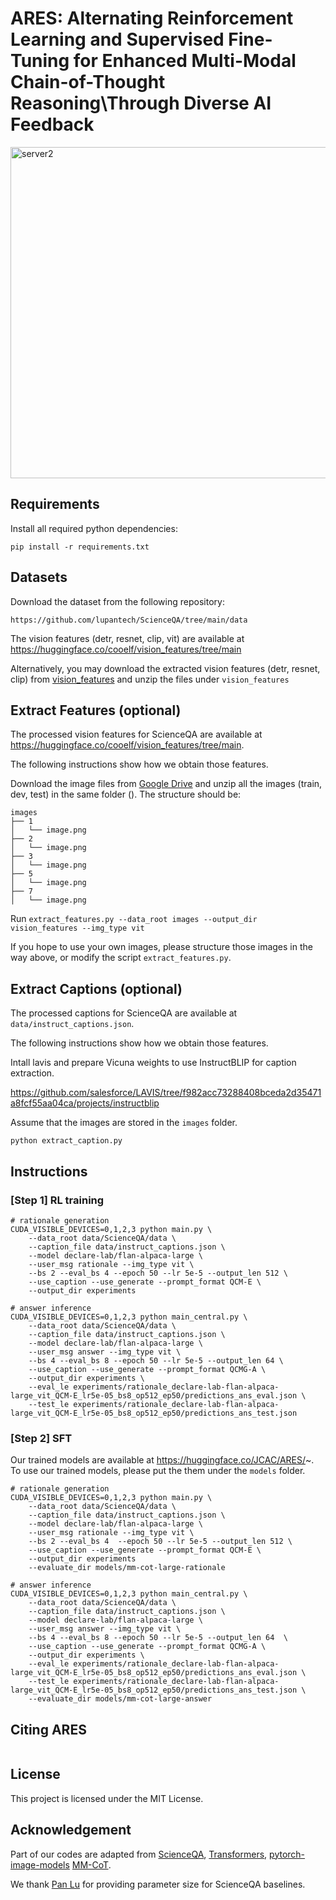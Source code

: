 # ARES: Alternating Reinforcement Learning and Supervised Fine-Tuning for Enhanced Multi-Modal Chain-of-Thought Reasoning\\Through Diverse AI Feedback

<img src="https://github.com/Amyyyyeah/EMNLP24_ARES/blob/main/ares.jpg" width="650px" height="530px" title="Overview of ARES" alt="server2"></img><br/>

## Requirements

Install all required python dependencies:

```
pip install -r requirements.txt
```

## Datasets

Download the dataset from the following repository:

```
https://github.com/lupantech/ScienceQA/tree/main/data
```
The vision features (detr, resnet, clip, vit) are available at https://huggingface.co/cooelf/vision_features/tree/main

Alternatively, you may download the extracted vision features (detr, resnet, clip) from [vision_features](https://drive.google.com/file/d/13B0hc_F_45-UlqPLKSgRz-ALtFQ8kIJr/view?usp=share_link) and unzip the files under `vision_features`

## Extract Features (optional)

The processed vision features for ScienceQA are available at https://huggingface.co/cooelf/vision_features/tree/main. 

The following instructions show how we obtain those features.

Download the image files from [Google Drive](https://drive.google.com/drive/folders/1w8imCXWYn2LxajmGeGH_g5DaL2rabHev?usp=sharing) and unzip all the images (train, dev, test) in the same folder (). The structure should be:

```
images
├── 1
│   └── image.png
├── 2
│   └── image.png
├── 3
│   └── image.png
├── 5
│   └── image.png
├── 7
│   └── image.png
```

Run ```extract_features.py --data_root images --output_dir vision_features --img_type vit```

If you hope to use your own images, please structure those images in the way above, or modify the script ```extract_features.py```.

## Extract Captions (optional)

The processed captions for ScienceQA are available at ```data/instruct_captions.json```. 

The following instructions show how we obtain those features.

Intall lavis and prepare Vicuna weights to use InstructBLIP for caption extraction.

https://github.com/salesforce/LAVIS/tree/f982acc73288408bceda2d35471a8fcf55aa04ca/projects/instructblip

Assume that the images are stored in the ```images``` folder. 

```
python extract_caption.py
```

## Instructions

### [Step 1] RL training

```
# rationale generation
CUDA_VISIBLE_DEVICES=0,1,2,3 python main.py \
    --data_root data/ScienceQA/data \
    --caption_file data/instruct_captions.json \
    --model declare-lab/flan-alpaca-large \
    --user_msg rationale --img_type vit \
    --bs 2 --eval_bs 4 --epoch 50 --lr 5e-5 --output_len 512 \
    --use_caption --use_generate --prompt_format QCM-E \
    --output_dir experiments

# answer inference
CUDA_VISIBLE_DEVICES=0,1,2,3 python main_central.py \
    --data_root data/ScienceQA/data \
    --caption_file data/instruct_captions.json \
    --model declare-lab/flan-alpaca-large \
    --user_msg answer --img_type vit \
    --bs 4 --eval_bs 8 --epoch 50 --lr 5e-5 --output_len 64 \
    --use_caption --use_generate --prompt_format QCMG-A \
    --output_dir experiments \
    --eval_le experiments/rationale_declare-lab-flan-alpaca-large_vit_QCM-E_lr5e-05_bs8_op512_ep50/predictions_ans_eval.json \
    --test_le experiments/rationale_declare-lab-flan-alpaca-large_vit_QCM-E_lr5e-05_bs8_op512_ep50/predictions_ans_test.json

```

### [Step 2] SFT

Our trained models are available at https://huggingface.co/JCAC/ARES/~. To use our trained models, please put the them under the ```models``` folder.

```
# rationale generation
CUDA_VISIBLE_DEVICES=0,1,2,3 python main.py \
    --data_root data/ScienceQA/data \
    --caption_file data/instruct_captions.json \
    --model declare-lab/flan-alpaca-large \
    --user_msg rationale --img_type vit \
    --bs 2 --eval_bs 4  --epoch 50 --lr 5e-5 --output_len 512 \
    --use_caption --use_generate --prompt_format QCM-E \
    --output_dir experiments
    --evaluate_dir models/mm-cot-large-rationale

# answer inference
CUDA_VISIBLE_DEVICES=0,1,2,3 python main_central.py \
    --data_root data/ScienceQA/data \
    --caption_file data/instruct_captions.json \
    --model declare-lab/flan-alpaca-large \
    --user_msg answer --img_type vit \
    --bs 4 --eval_bs 8 --epoch 50 --lr 5e-5 --output_len 64  \
    --use_caption --use_generate --prompt_format QCMG-A \
    --output_dir experiments \
    --eval_le experiments/rationale_declare-lab-flan-alpaca-large_vit_QCM-E_lr5e-05_bs8_op512_ep50/predictions_ans_eval.json \
    --test_le experiments/rationale_declare-lab-flan-alpaca-large_vit_QCM-E_lr5e-05_bs8_op512_ep50/predictions_ans_test.json \
    --evaluate_dir models/mm-cot-large-answer
```

## Citing ARES

```

```

## License

This project is licensed under the MIT License.

## Acknowledgement

Part of our codes are adapted from [ScienceQA](https://github.com/lupantech/ScienceQA), [Transformers](https://github.com/huggingface/transformers), [pytorch-image-models](https://github.com/huggingface/pytorch-image-models) [MM-CoT](https://github.com/amazon-science/mm-cot/tree/main).

We thank [Pan Lu](https://lupantech.github.io/) for providing parameter size for ScienceQA baselines.

